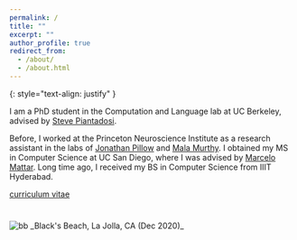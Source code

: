```yaml
---
permalink: /
title: ""
excerpt: ""
author_profile: true
redirect_from: 
  - /about/
  - /about.html
---
```


{: style="text-align: justify" }  

I am a PhD student in the Computation and Language lab at UC Berkeley, advised by [Steve Piantadosi](http://colala.berkeley.edu). 

Before, I worked at the Princeton Neuroscience Institute as a research assistant in the labs of [Jonathan Pillow](https://pillowlab.princeton.edu/) and [Mala Murthy](https://murthylab.princeton.edu/). I obtained my MS in Computer Science at UC San Diego, where I was advised by [Marcelo Mattar](https://mattarlab.com). Long time ago, I received my BS in Computer Science from IIIT Hyderabad. 

[curriculum vitae](/files/UmeshSingla_cv.pdf)

<img src="/images/IMG_20201228_125037.jpg" alt="bb" style="padding-top: 5%;">
_Black's Beach, La Jolla, CA (Dec 2020)_
